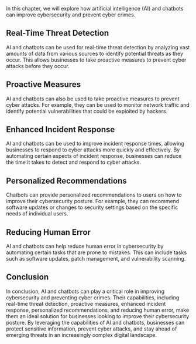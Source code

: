 
In this chapter, we will explore how artificial intelligence (AI) and chatbots can improve cybersecurity and prevent cyber crimes.

Real-Time Threat Detection
--------------------------

AI and chatbots can be used for real-time threat detection by analyzing vast amounts of data from various sources to identify potential threats as they occur. This allows businesses to take proactive measures to prevent cyber attacks before they occur.

Proactive Measures
------------------

AI and chatbots can also be used to take proactive measures to prevent cyber attacks. For example, they can be used to monitor network traffic and identify potential vulnerabilities that could be exploited by hackers.

Enhanced Incident Response
--------------------------

AI and chatbots can be used to improve incident response times, allowing businesses to respond to cyber attacks more quickly and effectively. By automating certain aspects of incident response, businesses can reduce the time it takes to detect and respond to cyber attacks.

Personalized Recommendations
----------------------------

Chatbots can provide personalized recommendations to users on how to improve their cybersecurity posture. For example, they can recommend software updates or changes to security settings based on the specific needs of individual users.

Reducing Human Error
--------------------

AI and chatbots can help reduce human error in cybersecurity by automating certain tasks that are prone to mistakes. This can include tasks such as software updates, patch management, and vulnerability scanning.

Conclusion
----------

In conclusion, AI and chatbots can play a critical role in improving cybersecurity and preventing cyber crimes. Their capabilities, including real-time threat detection, proactive measures, enhanced incident response, personalized recommendations, and reducing human error, make them an ideal solution for businesses looking to improve their cybersecurity posture. By leveraging the capabilities of AI and chatbots, businesses can protect sensitive information, prevent cyber attacks, and stay ahead of emerging threats in an increasingly complex digital landscape.
